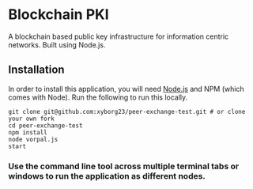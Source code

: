 # Blockchain PKI

A blockchain based public key infrastructure for information centric networks. Built using Node.js. 

## Installation

In order to install this application, you will need [Node.js](http://nodejs.org/) and NPM (which comes with Node). Run the following to run this locally.

```
git clone git@github.com:xyborg23/peer-exchange-test.git # or clone your own fork
cd peer-exchange-test
npm install
node vorpal.js
start
```

### Use the command line tool across multiple terminal tabs or windows to run the application as different nodes.
